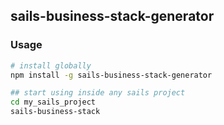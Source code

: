 ## sails-business-stack-generator

### Usage
```sh
# install globally
npm install -g sails-business-stack-generator

## start using inside any sails project
cd my_sails_project
sails-business-stack
```